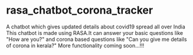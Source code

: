 # rasa_chatbot_corona_tracker
A chatbot which gives updated details about covid19 spread all over India
This chatbot is made using RASA.It can answer your basic questions like "How are you?"
and corona based questions like "Can you give me details of corona in kerala?"
More functionality coming  soon...!!!
